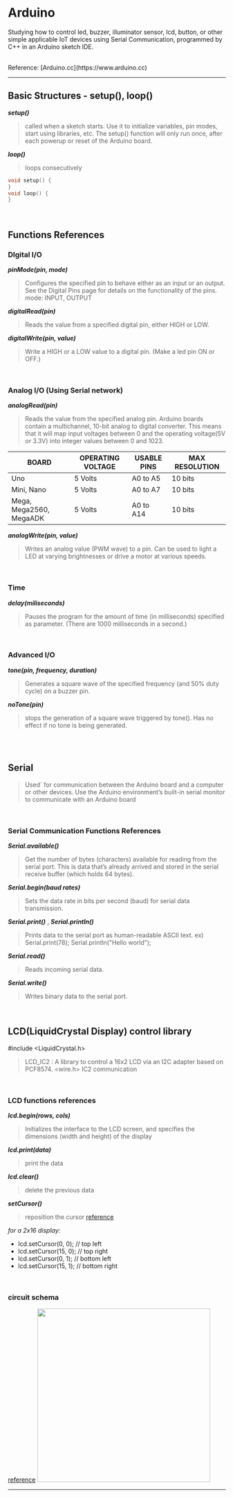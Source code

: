 # Arduino
Studying how to control led, buzzer, illuminator sensor, lcd, button, or other simple applicable IoT devices using Serial Communication, programmed by C++ in an Arduino sketch IDE.

<br>
Reference: [Arduino.cc](https://www.arduino.cc)
<hr>

## Basic Structures - setup(), loop()

_**setup()**_

> called when a sketch starts. Use it to initialize variables, pin modes, start using libraries, etc. The setup() function will only run once, after each powerup or reset of the Arduino board.


_**loop()**_

> loops consecutively

```cpp
void setup() {
}
void loop() {
}
```
<br>

## Functions References


### DIgital I/O

**_pinMode(pin, mode)_**

> Configures the specified pin to behave either as an input or an output. See the Digital Pins page for details on the functionality of the pins.
mode: INPUT, OUTPUT

**_digitalRead(pin)_**

> Reads the value from a specified digital pin, either HIGH or LOW.

**_digitalWrite(pin, value)_**

> Write a HIGH or a LOW value to a digital pin. (Make a led pin ON or OFF.)

<br>

### Analog I/O (Using Serial network)

**_analogRead(pin)_**

> Reads the value from the specified analog pin. Arduino boards contain a multichannel, 10-bit analog to digital converter. This means that it will map input voltages between 0 and the operating voltage(5V or 3.3V) into integer values between 0 and 1023.

BOARD | OPERATING VOLTAGE | USABLE PINS | MAX RESOLUTION
-- | -- | -- | --
Uno | 5 Volts | A0 to A5 | 10 bits
Mini, Nano | 5 Volts | A0 to A7 | 10 bits
Mega, Mega2560, MegaADK | 5 Volts | A0 to A14 | 10 bits


**_analogWrite(pin, value)_**

> Writes an analog value (PWM wave) to a pin. Can be used to light a LED at varying brightnesses or drive a motor at various speeds.

<br>

### Time

**_delay(miliseconds)_**

> Pauses the program for the amount of time (in milliseconds) specified as parameter. (There are 1000 milliseconds in a second.)

<br>

### Advanced I/O

_**tone(pin, frequency, duration)**_

> Generates a square wave of the specified frequency (and 50% duty cycle) on a buzzer pin. 


_**noTone(pin)**_

> stops the generation of a square wave triggered by tone(). Has no effect if no tone is being generated.

<br><br>

## **Serial**
> Used` for communication between the Arduino board and a computer or other devices. Use the Arduino environment’s built-in serial monitor to communicate with an Arduino board
<br>

### Serial Communication Functions References

_**Serial.available()**_
> Get the number of bytes (characters) available for reading from the serial port. This is data that’s already arrived and stored in the serial receive buffer (which holds 64 bytes).

_**Serial.begin(baud rates)**_
> Sets the data rate in bits per second (baud) for serial data transmission. 

_**Serial.print()**_ , _**Serial.println()**_
> Prints data to the serial port as human-readable ASCII text.
ex) Serial.print(78); Serial.println("Hello world");

_**Serial.read()**_
> Reads incoming serial data.

_**Serial.write()**_
> Writes binary data to the serial port.

<br>

## LCD(LiquidCrystal Display) control library

#include <LiquidCrystal.h>
> LCD_IC2 : A library to control a 16x2 LCD via an I2C adapter based on PCF8574.
> <wire.h> IC2 communication

<br>

### LCD functions references

**_lcd.begin(rows, cols)_**

> Initializes the interface to the LCD screen, and specifies the dimensions (width and height) of the display

**_lcd.print(data)_**

> print the data

**_lcd.clear()_**

> delete the previous data


**_setCursor()_**

> reposition the cursor
[reference](https://www.arduino.cc/en/Tutorial/LibraryExamples/LiquidCrystalSetCursor)

_for a 2x16 display:_

- lcd.setCursor(0, 0); // top left
- lcd.setCursor(15, 0); // top right
- lcd.setCursor(0, 1); // bottom left
- lcd.setCursor(15, 1); // bottom right

<br>

### circuit schema
[reference](https://www.arduino.cc/en/Tutorial/LibraryExamples/HelloWorld)
<img src="https://user-images.githubusercontent.com/71310074/108723071-31a65e00-7567-11eb-9125-c4d5c9bad616.png" width="400"></img>
<br><hr><br>
